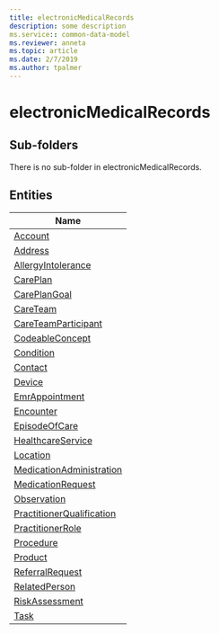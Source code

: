 ```yaml
---
title: electronicMedicalRecords
description: some description
ms.service:: common-data-model
ms.reviewer: anneta
ms.topic: article
ms.date: 2/7/2019
ms.author: tpalmer
---
```


# electronicMedicalRecords

## Sub-folders

There is no sub-folder in electronicMedicalRecords.


## Entities

|Name|
|---|
|[Account](Account.md)|
|[Address](Address.md)|
|[AllergyIntolerance](AllergyIntolerance.md)|
|[CarePlan](CarePlan.md)|
|[CarePlanGoal](CarePlanGoal.md)|
|[CareTeam](CareTeam.md)|
|[CareTeamParticipant](CareTeamParticipant.md)|
|[CodeableConcept](CodeableConcept.md)|
|[Condition](Condition.md)|
|[Contact](Contact.md)|
|[Device](Device.md)|
|[EmrAppointment](EmrAppointment.md)|
|[Encounter](Encounter.md)|
|[EpisodeOfCare](EpisodeOfCare.md)|
|[HealthcareService](HealthcareService.md)|
|[Location](Location.md)|
|[MedicationAdministration](MedicationAdministration.md)|
|[MedicationRequest](MedicationRequest.md)|
|[Observation](Observation.md)|
|[PractitionerQualification](PractitionerQualification.md)|
|[PractitionerRole](PractitionerRole.md)|
|[Procedure](Procedure.md)|
|[Product](Product.md)|
|[ReferralRequest](ReferralRequest.md)|
|[RelatedPerson](RelatedPerson.md)|
|[RiskAssessment](RiskAssessment.md)|
|[Task](Task.md)|
